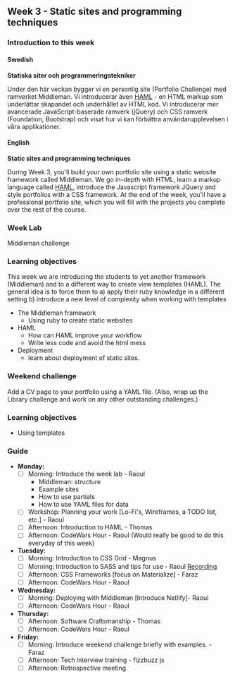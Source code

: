 ## Week 3 - Static sites and programming techniques
### Introduction to this week

#### Swedish
**Statiska siter och programmeringstekniker**

Under den här veckan bygger vi en personlig site (Portfolio Challenge) med ramverket Middleman. Vi introducerar även [HAML](http://haml.info/) - en HTML markup som underlättar skapandet och underhållet av HTML kod. Vi introducerar mer avancerade JavaScript-baserade ramverk (jQuery) och CSS ramverk (Foundation, Bootstrap) och visat hur vi kan förbättra användarupplevelsen i våra applikationer.

#### English
**Static sites and programming techniques**

During Week 3, you'll build your own portfolio site using a static website framework called Middleman. We go in-depth with HTML, learn a markup language called [HAML](http://haml.info/), introduce the Javascript framework JQuery and style portfolios with a CSS framework. At the end of the week, you'll have a professional portfolio site, which you will fill with the projects you complete over the rest of the course.

### Week Lab
Middleman challenge

### Learning objectives
This week we are introducing the students to yet another framework (Middleman) and to a different way to create view templates (HAML). The general idea is to force them to
a) apply their ruby knowledge in a different setting
b) introduce a new level of complexity when working with templates

* The Middleman framework
  - Using ruby to create static websites
* HAML
  - How can HAML improve your workflow
  - Write less code and avoid the html mess
* Deployment
  - learn about deployment of static sites.


### Weekend challenge
Add a CV page to your portfolio using a YAML file. (Also, wrap up the Library challenge and work on any other outstanding challenges.)

### Learning objectives
* Using templates

### Guide
- **Monday:**
  - [ ] Morning: Introduce the week lab - Raoul
    - Middleman: structure
    - Example sites
    - How to use partials
    - How to use YAML files for data
  - [ ] Workshop: Planning your work [Lo-Fi's, Wireframes, a TODO list, etc.] - Raoul
  - [ ] Afternoon: Introduction to HAML - Thomas
  - [ ] Afternoon: CodeWars Hour - Raoul (Would really be good to do this everyday of this week)
- **Tuesday:**
  - [ ] Morning: Introduction to CSS Grid - Magnus
  - [ ] Morning: Introduction to SASS and tips for use - Raoul [Recording]()
  - [ ] Afternoon: CSS Frameworks [focus on Materialize] - Faraz
  - [ ] Afternoon: CodeWars Hour - Raoul
- **Wednesday:**
  - [ ] Morning: Deploying with Middleman [Introduce Netlify]- Raoul
  - [ ] Afternoon: CodeWars Hour - Raoul
- **Thursday:**
  - [ ] Afternoon: Software Craftsmanship - Thomas
  - [ ] Afternoon: CodeWars Hour - Raoul
- **Friday:**
  - [ ] Morning: Introduce weekend challenge briefly with examples. - Faraz
  - [ ] Afternoon: Tech interview training - fizzbuzz js
  - [ ] Afternoon: Retrospective meeting
